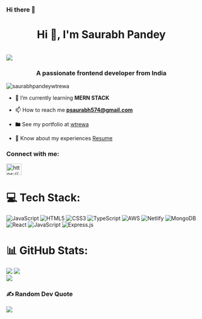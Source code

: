 ### Hi there 👋
<h1 align="center">Hi 👋, I'm Saurabh Pandey</h1>
<br>
<img src="https://camo.githubusercontent.com/ba9f3bd30647e352a3f5e1e45eb45c6ec7bad6155cd16aaedf4a426738da0ca5/68747470733a2f2f696e646f616e616c79746963612e636f6d2f7374617469632f696d616765732f62616e6e6572722e676966" />
<h3 align="center">A passionate frontend developer from India</h3>


<p align="left"> <img src="https://komarev.com/ghpvc/?username=saurabhpandeywtrewa&label=Profile%20views&color=0e75b6&style=flat" alt="saurabhpandeywtrewa" /> </p>

- 🌱 I’m currently learning **MERN STACK**

- 📫 How to reach me **psaurabh574@gmail.com**
- 🖿  See my portfolio at <a href="https://github.com/wtrewa/wtrewa/blob/main/wtrewa.github.io">wtrewa</a>



- 📄 Know about my experiences <a href="https://drive.google.com/file/d/1CqsXPHjrSEQzpjKRHFz6VzudQgE3E4Cf/view">Resume</a>

<h3 align="left">Connect with me:</h3>
<p align="left">
<a href="https://linkedin.com/in/https://www.linkedin.com/in/saurabh-pandey-b2ab2b190/" target="blank"><img align="center" src="https://raw.githubusercontent.com/rahuldkjain/github-profile-readme-generator/master/src/images/icons/Social/linked-in-alt.svg" alt="https://www.linkedin.com/in/saurabh-pandey-b2ab2b190/" height="30" width="40" /></a>
</p>


# 💻 Tech Stack:
![JavaScript](https://img.shields.io/badge/javascript-%23323330.svg?style=for-the-badge&logo=javascript&logoColor=%23F7DF1E) ![HTML5](https://img.shields.io/badge/html5-%23E34F26.svg?style=for-the-badge&logo=html5&logoColor=white) ![CSS3](https://img.shields.io/badge/css3-%231572B6.svg?style=for-the-badge&logo=css3&logoColor=white) ![TypeScript](https://img.shields.io/badge/typescript-%23007ACC.svg?style=for-the-badge&logo=typescript&logoColor=white) ![AWS](https://img.shields.io/badge/AWS-%23FF9900.svg?style=for-the-badge&logo=amazon-aws&logoColor=white) ![Netlify](https://img.shields.io/badge/netlify-%23000000.svg?style=for-the-badge&logo=netlify&logoColor=#00C7B7) ![MongoDB](https://img.shields.io/badge/MongoDB-%234ea94b.svg?style=for-the-badge&logo=mongodb&logoColor=white) ![React](https://img.shields.io/badge/react-%2320232a.svg?style=for-the-badge&logo=react&logoColor=%2361DAFB) ![JavaScript](https://img.shields.io/badge/javascript-%23323330.svg?style=for-the-badge&logo=javascript&logoColor=%23F7DF1E) ![Express.js](https://img.shields.io/badge/express.js-%23404d59.svg?style=for-the-badge&logo=express&logoColor=%2361DAFB)


# 📊 GitHub Stats:
![](https://github-readme-stats.vercel.app/api?username=wtrewa&theme=radical&hide_border=false&include_all_commits=false&count_private=true)
![](https://github-readme-streak-stats.herokuapp.com/?user=wtrewa&theme=radical&hide_border=false)<br/>
![](https://github-readme-stats.vercel.app/api/top-langs/?username=wtrewa&theme=radical&hide_border=false&include_all_commits=false&count_private=true&layout=compact)





### ✍️ Random Dev Quote
![](https://quotes-github-readme.vercel.app/api?type=horizontal&theme=radical)


